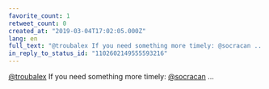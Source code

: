 ```yaml
---
favorite_count: 1
retweet_count: 0
created_at: "2019-03-04T17:02:05.000Z"
lang: en
full_text: "@troubalex If you need something more timely: @socracan ..."
in_reply_to_status_id: "1102602149555593216"
---
```


[@troubalex](https://twitter.com/troubalex) If you need something more timely:
[@socracan](https://twitter.com/socracan) ...
